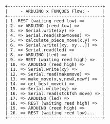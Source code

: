 <pre>
+-------------------------------------+
|     - ARDUINO x FUNÇÕES Flow: -     |
+-------------------------------------+
| 1. REST (waiting reed low) =>       |
| 2. => ARDUINO (reed low) =>         |
| 3. => Serial.write(xy) =>           |
| 4. => Serial.read(showmoves) =>     |
| 5. => calculate_piece_move(x,y) =>  |
| 6. => Serial.write([xy, xy...]) =>  |
| 7. => Serial.read(led) =>           |
| 8. => ARDUINO (led) =>              |
| 9. => REST (waiting reed high) =>   |
| 10. => ARDUINO (reed high) =>       |
| 11. => Serial.write(xy) =>          |
| 12. => Serial.read(makemove) =>     |
| 13. => make_move(x,y,newX,newY) =>  |
| 14. => get_best_move() =>           |
| 15. => Serial.write(xy) =>          |
| 16. => Serial.read(stckfsh move) => |
| 17. => ARDUINO (led) =>             |
| 18. => REST (waiting reed high) =>  |
| 19. => ARDUINO (reed high) =>       |
| 20. => REST (waiting reed low)...   |
+-------------------------------------+
<pre>
